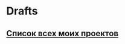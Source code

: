# Drafts


## [Список всех моих проектов][ListAllMyProject]

[ListAllMyProject]:<https://github.com/iebrosalin/all_public_projects>

